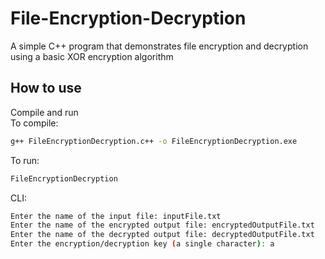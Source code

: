 # File-Encryption-Decryption
A simple C++ program that demonstrates file encryption and decryption using a basic XOR encryption algorithm
## How to use
Compile and run <br>
To compile:
```bash
g++ FileEncryptionDecryption.c++ -o FileEncryptionDecryption.exe
```
To run:
```bash
FileEncryptionDecryption
```
CLI:
```bash
Enter the name of the input file: inputFile.txt
Enter the name of the encrypted output file: encryptedOutputFile.txt
Enter the name of the decrypted output file: decryptedOutputFile.txt
Enter the encryption/decryption key (a single character): a
```

